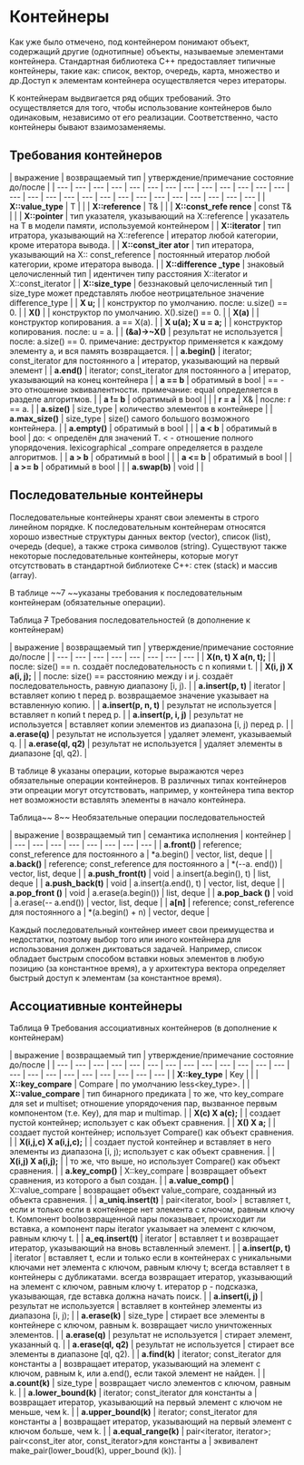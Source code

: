 # Контейнеры

Как уже было отмечено, под контейнером понимают объект, содержащий другие \(однотипные\) объекты, называемые элементами контейнера. Стандартная библиотека С++ предоставляет типичные контейнеры, такие как: список, вектор, очередь, карта, множество и др.Доступ к элементам контейнера осуществляется через итераторы.

К контейнерам выдвигается ряд общих требований. Это осуществляется для того, чтобы использование контейнеров было одинаковым, независимо от его реализации. Соответственно, часто контейнеры бывают взаимозаменяемы.

##  Требования контейнеров

| выражение | возвращаемый тип | утверждение/примечание состояние до/после |
| --- | --- | --- | --- | --- | --- | --- | --- | --- | --- | --- | --- | --- | --- | --- | --- | --- | --- | --- | --- | --- | --- | --- | --- | --- | --- | --- |
| **X::value\_type** | Т |   |
| **X::reference** |  T& |   |
| **X::const\_refe rence** |  const T& |   |
| **X::pointer** | тип указателя, указывающий на X::reference | указатель на T в модели памяти, используемой контейнером |
| **X::iterator** | тип итратора, указывающий на X::reference | итератор любой категории, кроме итератора вывода. |
| **X::const\_iter ator** | тип итератора, указывающий на X:: const\_reference | постоянный итератор любой категории, кроме итератора вывода. |
| **X::difference \_type** | знаковый целочисленный тип | идентичен типу расстояния X::iterator и X::const\_iterator |
| **X::size\_type** | беззнаковый целочисленный тип  | size\_type может представлять любое неотрицательное значение difference\_type |
| **X u;** |   | конструктор по умолчанию. после: u.size\(\) == 0. |
| **X\(\)** |   |  конструктор по умолчанию. X\(\).size\(\) == 0. |
| **X\(a\)** |   |  конструктор копирования. a == X\(a\). |
| **X u\(a\); X u = a;** |   | конструктор копирования. после: u = a. |
| **\(&a\)-&gt;~X\(\)** | результат не используется | после: a.size\(\) == 0.  примечание: деструктор применяется к каждому элементу a, и вся память возвращается. |
| **a.begin\(\)** | iterator; const\_iterator для постоянного a |  итератор, указывающий на первый элемент |
| **a.end\(\)** | iterator; const\_iterator для постоянного a |  итератор, указывающий на конец контейнера |
| **a == b** | обратимый в bool | == - это отношение эквивалентности. примечание: equal определяется в разделе алгоритмов. |
| **a != b** | обратимый в bool |   |
| **r = a** | X& | после: r == a. |
| **a.size\(\)** | size\_type |  количество элементов в контейнере |
| **a.max\_size\(\)** | size\_type | size\(\) самого большого возможного контейнера. |
| **a.empty\(\)** | обратимый в bool |   |
| **a &lt; b** | обратимый в bool | до: &lt; определён для значений T. &lt; - отношение полного упорядочения.  lexicographical \_compare определяется в разделе алгоритмов. |
| **a &gt; b** | обратимый в bool |   |
| **a &lt;= b** | обратимый в bool |   |
| **a &gt;= b** | обратимый в bool |   |
| **a.swap\(b\)** | void |   |

## Последовательные контейнеры

Последовательные контейнеры хранят свои элементы в строго линейном порядке. К последовательным контейнерам относятся хорошо известные структуры данных вектор \(vector\), список \(list\), очередь \(deque\), а также строка символов \(string\). Существуют также некоторые последовательные контейнеры, которые могут отсутствовать в стандартной библиотеке С++: стек \(stack\) и массив \(array\).

В таблице ~~7 ~~указаны требования к последовательным контейнерам \(обязательные операции\).

Таблица ~~7~~ Требования последовательностей \(в дополнение к контейнерам\)

| выражение | возвращаемый тип | утверждение/примечание состояние до/после |
| --- | --- | --- | --- | --- | --- | --- | --- |
| **X\(n, t\) X a\(n, t\);** |   | после: size\(\) == n. создаёт последовательность с n копиями t. |
| **X\(i, j\) X a\(i, j\);** |   | после: size\(\) == расстоянию между i и j. создаёт последовательность, равную диапазону \[i, j\). |
| **a.insert\(p, t\)** | iterator | вставляет копию t перед p. возвращаемое значение указывает на вставленную копию. |
| **a.insert\(p, n, t\)** | результат не используется | вставляет n копий t перед p. |
| **a.insert\(p, i, j\)** | результат не используется | вставляет копии элементов из диапазона \[i, j\) перед p. |
| **a.erase\(q\)** | результат не используется | удаляет элемент, указываемый q. |
| **a.erase\(ql, q2\)** | результат не используется | удаляет элементы в диапазоне \[ql, q2\). |

 В таблице ~~8~~ указаны операции, которые выражаются через обязательные операции контейнеров. В различных типах контейнеров эти опреации могут отсутствовать, например, у контейнера типа вектор нет возможности вставлять элементы в начало контейнера.

Таблица~~ 8~~ Необязательные операции последовательностей

| выражение | возвращаемый тип | семантика исполнения | контейнер |
| --- | --- | --- | --- | --- | --- | --- | --- |
| **a.front\(\)** | reference; const\_reference для постоянного a | \*a.begin\(\) | vector, list, deque |
| **a.back\(\)** | reference; const\_reference для постоянного a | \*\(--a. end\(\)\) | vector, list, deque |
| **a.push\_front\(t\)** | void | a.insert\(a.begin\(\), t\) | list, deque |
| **a.push\_back\(t\)** | void | a.insert\(a.end\(\), t\) | vector, list, deque |
| **a.pop\_front \(\)** | void | a.erase\(a.begin\(\)\) | list, deque |
| **a.pop\_back \(\)** | void | a.erase\(-- a.end\(\)\) | vector, list, deque |
| **a\[n\]** | reference; const\_reference для постоянного a | \*\(a.begin\(\) + n\) | vector, deque |

Каждый последовательный контейнер имеет свои преимущества и недостатки, поэтому выбор того или иного контейнера для использования должен диктоваться задачей. Например, список обладает быстрым способом вставки новых элементов в любую позицию \(за константное время\), а у архитектура вектора определяет быстрый доступ к элементам \(за константное время\).

## Ассоциативные контейнеры

Таблица ~~9~~ Требования ассоциативных контейнеров \(в дополнение к контейнерам\)

| выражение | возвращаемый тип | утверждение/примечание состояние до/после |
| --- | --- | --- | --- | --- | --- | --- | --- | --- | --- | --- | --- | --- | --- | --- | --- | --- | --- | --- | --- | --- | --- |
| **X::key\_type** | Key |   |
| **X::key\_compare** | Compare | по умолчанию less&lt;key\_type&gt;. |
| **X::value\_compare** | тип бинарного предиката | то же, что key\_compare для set и multiset;  отношение упорядочения пар, вызванное первым компонентом \(т.е. Key\), для map и multimap. |
| **X\(c\) X a\(c\);** |   | создает пустой контейнер;  использует с как объект сравнения. |
| **X\(\) X a;** |   | создает пустой контейнер;  использует Compare\(\) как объект сравнения. |
| **X\(i,j,c\)  X a\(i,j,c\);** |  | cоздает пустой контейнер и вставляет в него элементы из диапазона \[i, j\); использует с как объект сравнения. |
| **X\(i,j\) X a\(i,j\);** |   | то же, что выше, но использует Compare\(\) как объект сравнения. |
| **a.key\_comp\(\)** | X::key\_compare | возвращает объект сравнения, из которого а был создан. |
| **a.value\_comp\(\)** | X::value\_compare | возвращает объект value\_compare, созданный из объекта сравнения. |
| **a\_uniq.insert\(t\)** | pair&lt;iterator, bool&gt; | вставляет t, если и только если в контейнере нет элемента с ключом, равным ключу t. Компонент boolвозвращенной пары показывает, происходит ли вставка, а компонент пары iterator указывает на элемент с ключом, равным ключу t. |
| **a\_eq.insert\(t\)** | iterator | вставляет t и возвращает итератор, указывающий на вновь вставленный элемент. |
| **a.insert\(p, t\)** | iterator | вставляет t, если и только если в контейнерах с уникальными ключами нет элемента с ключом, равным ключу t; всегда вставляет t в контейнеры с дубликатами.  всегда возвращает итератор, указывающий на элемент с ключом, равным ключу t. итератор p - подсказка, указывающая, где вставка должна начать поиск. |
| **a.insert\(i, j\)** | результат не используется | вставляет в контейнер элементы из диапазона \[i, j\); |
| **a.erase\(k\)** | size\_type | стирает все элементы в контейнере с ключом, равным k. возвращает число уничтоженных элементов. |
| **a.erase\(q\)** | результат не используется | стирает элемент, указанный q. |
| **a.erase\(ql, q2\)** | результат не используется | стирает все элементы в диапазоне \[ql, q2\). |
| **a.find\(k\)** | iterator; const\_iterator для константы a | возвращает итератор, указывающий на элемент с ключом, равным k, или a.end\(\), если такой элемент не найден. |
| **a.count\(k\)** | size\_type | возвращает число элементов с ключом, равным k. |
| **a.lower\_bound\(k\)** | iterator;  const\_iterator для константы a | возвращает итератор, указывающий на первый элемент с ключом не меньше, чем k. |
| **a.upper\_bound\(k\)** | iterator; const\_iterator для константы a | возвращает итератор, указывающий на первый элемент с ключом больше, чем k. |
| **a.equal\_range\(k\)** | pair&lt;iterator, itеrator&gt;; pair&lt;const\_iter ator, const\_iterator&gt;для константы a | эквивалент make\_pair\(lower\_boud\(k\), upper\_bound \(k\)\). |


